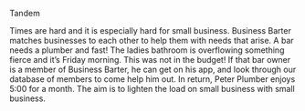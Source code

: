Tandem

Times are hard and it is especially hard for small business. Business Barter matches businesses to each other to help them with needs that arise. 
A bar needs a plumber and fast! The ladies bathroom is overflowing something fierce and it’s Friday morning. This was not in the budget! If that bar owner is a member of Business Barter, he can get on his app, and look through our database of members to come help him out. In return, Peter Plumber enjoys 5:00 for a month. The aim is to lighten the load on small business with small business. 
